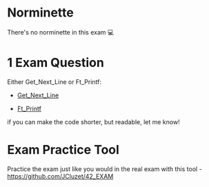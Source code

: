 # Norminette

There's no norminette in this exam 💻

# 1 Exam Question

Either Get_Next_Line or Ft_Printf:

- [Get_Next_Line](https://github.com/48k483x/42_EXAM_RANK_3/tree/main/get_next_line)

- [Ft_Printf](https://github.com/48k483x/42_EXAM_RANK_3/tree/main/ft_printf) 

if you can make the code shorter, but readable, let me know!

# Exam Practice Tool

Practice the exam just like you would in the real exam with this tool - https://github.com/JCluzet/42_EXAM
